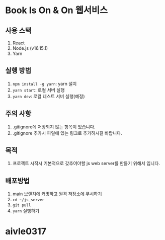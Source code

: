 # Book Is On & On 웹서비스

## 사용 스택

1. React
2. Node.js (v16.15.1)
3. Yarn

## 실행 방법

1. `npm install -g yarn`: yarn 설치
2. `yarn start`: 로컬 서버 실행
3. `yarn dev`: 로컬 테스트 서버 실행(예정)

## 주의 사항

1. .gitignore에 저장되지 않는 항목이 있습니다.
2. .gitignore 추가시 파일에 있는 링크로 추가하시길 바랍니다.

## 목적

1. 프로젝트 시작시 기본적으로 갖추어야할 js web server를 만들기 위해서 입니다.

## 배포방법

1. main 브랜치에 커밋하고 원격 저장소에 푸시하기
2. `cd ~/js_server`
3. `git pull`
4. `yarn` 실행하기

# aivle0317
